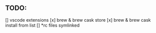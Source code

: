 ## TODO:
[] vscode extensions
[x] brew & brew cask store
[x] brew & brew cask install from list
[] \*rc files symlinked

